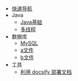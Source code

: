 * [快速导航](guide)
* Java
  * [Java基础](/#/MySQL)
  * [多线程](home2)
* 数据库
  * [MySQL](note/MySQL)
  * [a文件](bar/a)
  * [b文件](bar/b)
* 工具
  * [利用 docsify 部署文档](https://foolwu.github.io/Blog/#/note/利用docsify部署文档)
